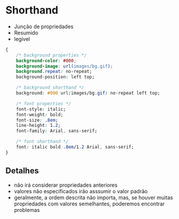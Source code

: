 # Shorthand

* Junção de propriedades
* Resumido
* legível

```css
{
    /* background properties */
    background-color: #000;
    background-image: url(images/bg.gif);
    background.repeat: no-repeat;
    background-position: left top;

    /* background shorthand */
    background: #000 url(images/bg.gif) no-repeat left top;

    /* font properties */
    font-style: italic;
    font-weight: bold;
    font-size: .8em;
    line-height: 1.2;
    font-family: Arial, sans-serif;

    /* font shorthand */
    font: italic bold .8em/1.2 Arial, sans-serif;
}
```

## Detalhes

* não irá considerar propriedades anteriores
* valores não especificados irão asssumir o valor padrão
* geralmente, a ordem descrita não importa, mas, se houver muitas propriedades com valores semelhantes, poderemos encontrar problemas

